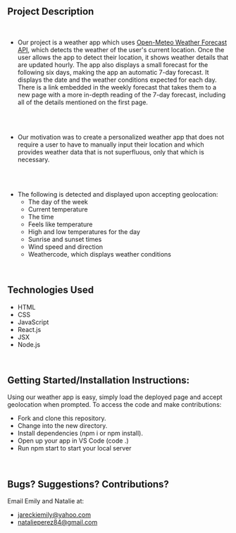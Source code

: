 ## Project Description
<br/>

- Our project is a weather app which uses [Open-Meteo Weather Forecast API](https://open-meteo.com/en/docs), which detects the weather of the user's current location. Once the user allows the app to detect their location, it shows weather details that are updated hourly. The app also displays a small forecast for the following six days, making the app an automatic 7-day forecast. It displays the date and the weather conditions expected for each day. There is a link embedded in the weekly forecast that takes them to a new page with a more in-depth reading of the 7-day forecast, including all of the details mentioned on the first page. 
<br/>
<br/>

- Our motivation was to create a personalized weather app that does not require a user to have to manually input their location and which provides weather data that is not superfluous, only that which is necessary. 
<br/>
<br/>

- The following is detected and displayed upon accepting geolocation: 
    -   The day of the week
    -   Current temperature
    -   The time
    -   Feels like temperature
    -   High and low temperatures for the day
    -   Sunrise and sunset times
    -   Wind speed and direction
    -   Weathercode, which displays weather conditions 
<br/>

## Technologies Used
- HTML
- CSS
- JavaScript
- React.js
- JSX
- Node.js

<br/>

## Getting Started/Installation Instructions:

Using our weather app is easy, simply load the deployed page and accept geolocation when prompted. To access the code and make contributions:
- Fork and clone this repository.
- Change into the new directory.
- Install dependencies (npm i or npm install).
- Open up your app in VS Code (code .)
- Run npm start to start your local server

<br/>

## Bugs? Suggestions? Contributions? 
Email Emily and Natalie at: 
<br/>
- jareckiemily@yahoo.com
- natalieperez84@gmail.com